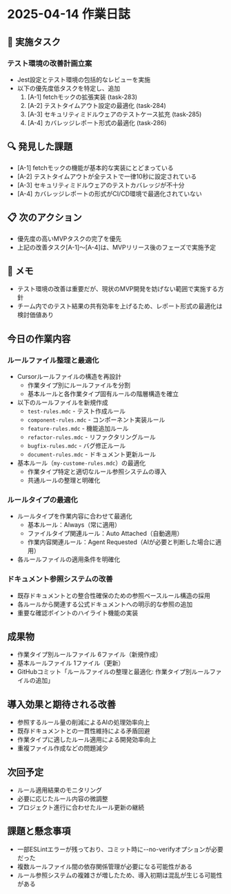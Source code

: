 # 2025-04-14 作業日誌

## 📝 実施タスク

### テスト環境の改善計画立案
- Jest設定とテスト環境の包括的なレビューを実施
- 以下の優先度低タスクを特定し、追加
  1. [A-1] fetchモックの拡張実装 (task-283)
  2. [A-2] テストタイムアウト設定の最適化 (task-284)
  3. [A-3] セキュリティミドルウェアのテストケース拡充 (task-285)
  4. [A-4] カバレッジレポート形式の最適化 (task-286)

## 🔍 発見した課題
- [A-1] fetchモックの機能が基本的な実装にとどまっている
- [A-2] テストタイムアウトが全テストで一律10秒に設定されている
- [A-3] セキュリティミドルウェアのテストカバレッジが不十分
- [A-4] カバレッジレポートの形式がCI/CD環境で最適化されていない

## 📋 次のアクション
- 優先度の高いMVPタスクの完了を優先
- 上記の改善タスク[A-1]〜[A-4]は、MVPリリース後のフェーズで実施予定

## 💭 メモ
- テスト環境の改善は重要だが、現状のMVP開発を妨げない範囲で実施する方針
- チーム内でのテスト結果の共有効率を上げるため、レポート形式の最適化は検討価値あり

## 今日の作業内容

### ルールファイル整理と最適化
- Cursorルールファイルの構造を再設計
  - 作業タイプ別にルールファイルを分割
  - 基本ルールと各作業タイプ固有ルールの階層構造を確立
- 以下のルールファイルを新規作成
  - `test-rules.mdc` - テスト作成ルール
  - `component-rules.mdc` - コンポーネント実装ルール
  - `feature-rules.mdc` - 機能追加ルール
  - `refactor-rules.mdc` - リファクタリングルール
  - `bugfix-rules.mdc` - バグ修正ルール
  - `document-rules.mdc` - ドキュメント更新ルール
- 基本ルール（`my-custome-rules.mdc`）の最適化
  - 作業タイプ特定と適切なルール参照システムの導入
  - 共通ルールの整理と明確化

### ルールタイプの最適化
- ルールタイプを作業内容に合わせて最適化
  - 基本ルール：Always（常に適用）
  - ファイルタイプ関連ルール：Auto Attached（自動適用）
  - 作業内容関連ルール：Agent Requested（AIが必要と判断した場合に適用）
- 各ルールファイルの適用条件を明確化

### ドキュメント参照システムの改善
- 既存ドキュメントとの整合性確保のための参照ベースルール構造の採用
- 各ルールから関連する公式ドキュメントへの明示的な参照の追加
- 重要な確認ポイントのハイライト機能の実装

## 成果物
- 作業タイプ別ルールファイル 6ファイル（新規作成）
- 基本ルールファイル 1ファイル（更新）
- GitHubコミット「ルールファイルの整理と最適化: 作業タイプ別ルールファイルの追加」

## 導入効果と期待される改善
- 参照するルール量の削減によるAIの処理効率向上
- 既存ドキュメントとの一貫性維持による矛盾回避
- 作業タイプに適したルール適用による開発効率向上
- 重複ファイル作成などの問題減少

## 次回予定
- ルール適用結果のモニタリング
- 必要に応じたルール内容の微調整
- プロジェクト進行に合わせたルール更新の継続

## 課題と懸念事項
- 一部ESLintエラーが残っており、コミット時に--no-verifyオプションが必要だった
- 複数ルールファイル間の依存関係管理が必要になる可能性がある
- ルール参照システムの複雑さが増したため、導入初期は混乱が生じる可能性がある 